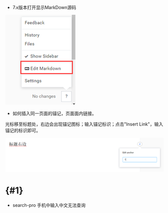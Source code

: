 * 7.x版本打开显示MarkDown源码

![](/assets/gitbook/editmarkdown.png)

* 如何插入同一页面的锚记，页面面内链接。

光标移至标题处，右边会出现锚记图标；输入锚记标识；点击"Insert Link"，输入锚记的标识即可。

![](/assets/gitbook/maoji.png)

#  {#1}

* search-pro 手机中输入中文无法查询



